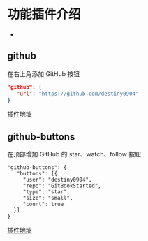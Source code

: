 # 功能插件介绍

- 

## github
在右上角添加 GitHub 按钮

```json
"github": {
   "url": "https://github.com/destiny0904"
}
```
[插件地址](https://plugins.gitbook.com/plugin/github)

## github-buttons
在顶部增加 GitHub 的 star、watch、follow 按钮
```
"github-buttons": {
   "buttons": [{
     "user": "destiny0904",
     "repo": "GitBookStarted",
     "type": "star",
     "size": "small",
     "count": true
  }]
}
```
[插件地址](https://plugins.gitbook.com/plugin/github-buttons)



